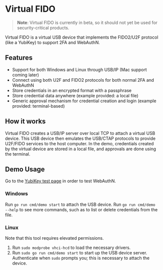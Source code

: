 # Virtual FIDO

> **Note**: Virtual FIDO is currently in beta, so it should not yet be used for security-critical products.

Virtual FIDO is a virtual USB device that implements the FIDO2/U2F protocol (like a YubiKey) to support 2FA and WebAuthN.

## Features

-   Support for both Windows and Linux through USB/IP (Mac support coming later)
-   Connect using both U2F and FIDO2 protocols for both normal 2FA and WebAuthN
-   Store credentials in an encrypted format with a passphrase
-   Store credential data anywhere (example provided: a local file)
-   Generic approval mechanism for credential creation and login (example provided: terminal-based)

## How it works

Virtual FIDO creates a USB/IP server over local TCP to attach a virtual USB device. This USB device then emulates the USB/CTAP protocols to provide U2F/FIDO services to the host computer. In the demo, credentials created by the virtual device are stored in a local file, and approvals are done using the terminal.

## Demo Usage

Go to the [YubiKey test page](https://demo.yubico.com/webauthn-technical/registration) in order to test WebAuthN.

### Windows

Run `go run cmd/demo start` to attach the USB device. Run `go run cmd/demo --help` to see more commands, such as to list or delete credentials from the file.

### Linux

Note that this tool requires elevated permissions.

1. Run `sudo modprobe vhci-hcd` to load the necessary drivers.
2. Run `sudo go run cmd/demo start` to start up the USB device server. Authenticate when `sudo` prompts you; this is necessary to attach the device.
